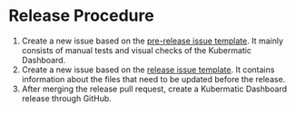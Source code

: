 # Release Procedure

1. Create a new issue based on the [pre-release issue template](https://github.com/kubermatic/dashboard/issues/new?assignees=ahmadhamzh%2C+KhizerRehan%2C+Waseem826%2C+Talha-Jamil-TJ&labels=sig%2Fui%2C+sig%2Frelease&template=pre-release.md&title=%5BvX.XX%5D+Pre-Release+Procedure). It mainly consists of manual tests and visual checks of the Kubermatic Dashboard.
2. Create a new issue based on the [release issue template](https://github.com/kubermatic/dashboard/issues/new?assignees=ahmadhamzh%2C+KhizerRehan%2C+Waseem826%2C+Talha-Jamil-TJ&labels=sig%2Fui%2C+sig%2Frelease&template=release.md&title=%5BvX.XX%5D+Release+Procedure). It contains information about the files that need to be updated before the release.
3. After merging the release pull request, create a Kubermatic Dashboard release through GitHub.
